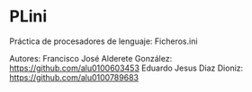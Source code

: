 PLini
=====

Práctica de procesadores de lenguaje: Ficheros.ini

Autores:
Francisco José Alderete González: https://github.com/alu0100603453
Eduardo Jesus Diaz Dioniz: https://github.com/alu0100789683
